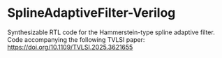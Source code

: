 # SplineAdaptiveFilter-Verilog
Synthesizable RTL code for the Hammerstein-type spline adaptive filter. Code accompanying the following TVLSI paper: https://doi.org/10.1109/TVLSI.2025.3621655
